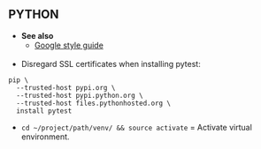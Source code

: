 
## PYTHON

- **See also**
  - [Google style guide](https://google.github.io/styleguide/pyguide.html)
<br><br>
- Disregard SSL certificates when installing pytest:
```
pip \
  --trusted-host pypi.org \
  --trusted-host pypi.python.org \
  --trusted-host files.pythonhosted.org \
  install pytest
```

- `cd ~/project/path/venv/ && source activate` = Activate virtual environment.

